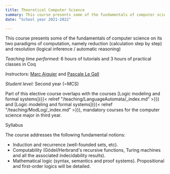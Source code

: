 ```yaml
---
title: Theoretical Computer Science
summary: This course presents some of the fundamentals of computer science on its two paradigms of computation, namely reduction (calculation step by step) and resolution (logical inference / automatic reasoning)
date: "School year 2021-2022"

---
```

This course presents some of the fundamentals of computer science on its two paradigms of computation, namely reduction (calculation step by step) and resolution (logical inference / automatic reasoning)

*Teaching time performed:* 6 hours of tutorials and 3 hours of practical classes in Coq

*Instructors:* [Marc Aiguier](http://perso.ecp.fr/~aiguierm/) and [Pascale Le Gall](https://research.centralesupelec.fr/pascale.legall/)

*Student level:* Second year (~MCS)

Part of this elective course overlaps with the courses [Logic modeling and formal systems]({{< relref "/teaching/LanguageAutomata/_index.md" >}}) and [Logic modeling and formal systems]({{< relref "/teaching/ModLog/_index.md" >}}), mandatory courses for the computer science major in third year.

Syllabus

The course addresses the following fundamental notions:

- Induction and recurrence (well-founded sets, etc).
- Computability (Gödel/Herbrand's recursive functions, Turing machines and all the associated indecidability results).
- Mathematical logic (syntax, semantics and proof systems). Propositional and first-order logics will be detailed.
